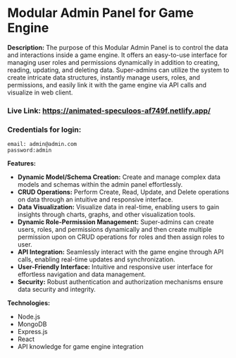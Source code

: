 # Modular Admin Panel for Game Engine

**Description:**
The purpose of this Modular Admin Panel is to control the data and interactions inside a game engine. It offers an easy-to-use interface for managing user roles and permissions dynamically in addition to creating, reading, updating, and deleting data. Super-admins can utilize the system to create intricate data structures, instantly manage users, roles, and permissions, and easily link it with the game engine via API calls and visualize in web client.

### Live Link: https://animated-speculoos-af749f.netlify.app/

### Credentials for login:

    email: admin@admin.com
    password:admin

**Features:**

- **Dynamic Model/Schema Creation:** Create and manage complex data models and schemas within the admin panel effortlessly.
- **CRUD Operations:** Perform Create, Read, Update, and Delete operations on data through an intuitive and responsive interface.
- **Data Visualization:** Visualize data in real-time, enabling users to gain insights through charts, graphs, and other visualization tools.
- **Dynamic Role-Permission Management:** Super-admins can create users, roles, and permissions dynamically and then create multiple permission upon on CRUD operations for roles and then assign roles to user.
- **API Integration:** Seamlessly interact with the game engine through API calls, enabling real-time updates and synchronization.
- **User-Friendly Interface:** Intuitive and responsive user interface for effortless navigation and data management.
- **Security:** Robust authentication and authorization mechanisms ensure data security and integrity.

**Technologies:**

- Node.js
- MongoDB
- Express.js
- React
- API knowledge for game engine integration
